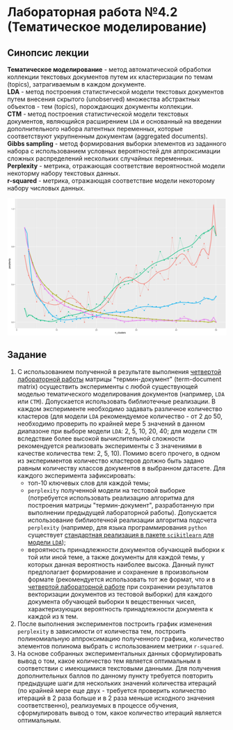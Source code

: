 # Лабораторная работа №4.2 (Тематическое моделирование)

## Синопсис лекции

**Тематическое моделирование** - метод автоматической обработки коллекции текстовых документов путем их кластеризации по темам (topics), затрагиваемым в каждом документе.  
**LDA** - метод построения статистической модели текстовых документов путем внесения скрытого (unobserved) множества абстрактных объектов - тем (topics), порождающих документы коллекции.  
**CTM** - метод построения статистической модели текстовых документов, являющийся расширением `LDA` и основанный на введении дополнительного набора латентных переменных, которые соответствуют укрупненным документам (aggregated documents).  
**Gibbs sampling** - метод формирования выборки элементов из заданного набора с использованием условных вероятностей для аппроксимации сложных распределений нескольких случайных переменных.  
**Perplexity** - метрика, отражающая соответствие вероятностной модели некоторму набору текстовых данных.  
**r-squared** - метрика, отражающая соответствие модели некоторому набору числовых данных.  

![topic modeling visualization](topic-modeling.jpg)

## Задание

1. С использованием полученной в результате выполнения [четвертой лабораторной работы](/tasks/task-03) матрицы "термин-документ" (term-document matrix) осуществить эксперименты с любой существующей моделью тематического моделирования документов (например, `LDA` или `CTM`). Допускается использовать библиотечные реализации. В каждом эксперименте необходимо задавать различное количество кластеров (для модели `LDA` рекомендуемое количество - от 2 до 50, необходимо проверить по крайней мере 5 значений в данном диапазоне при выборе модели `LDA`: 2, 5, 10, 20, 40; для модели `CTM` вследствие более высокой вычислительной сложности рекомендуется реализовать эксперименты с 3 значениями в качестве количества тем: 2, 5, 10). Помимо всего прочего, в одном из экспериментов количество кластеров должно быть задано равным количеству классов документов в выбранном датасете. Для каждого эксперимента зафиксировать:
    * топ-10 ключевых слов для каждой темы;
    * `perplexity` полученной модели на тестовой выборке (потребуется использовать реализацию алгоритма для построения матрицы "термин-документ", разработанную при выполнении предыдущей лабораторной работы). Допускается использование библиотечной реализации алгоритма подсчета `perplexity` (например, для языка программирования `python` существует [стандартная реализация в пакете `scikitlearn` для модели `LDA`](https://scikit-learn.org/stable/modules/generated/sklearn.decomposition.LatentDirichletAllocation.html#sklearn.decomposition.LatentDirichletAllocation.perplexity));
    * вероятность принадлежности документов обучающей выборки к той или иной теме, а также документы для каждой темы, у которых данная вероятность наиболее высока. Данный пункт предполагает формирование и сохранение в произвольном формате (рекомендуется использовать тот же формат, что и в [четвертой лабораторной работе](/tasks/task-03) при сохранении результатов векторизации документов из тестовой выборки) для каждого документа обучающей выборки `N` вещественных чисел, характеризующих вероятность принадлежности документа к каждой из `N` тем.
1. После выполнения экспериментов построить график изменения `perplexity` в зависимости от количества тем, построить полиномиальную аппроксимацию полученного графика, количество элементов полинома выбрать с использованием метрики `r-squared`.
1. На основе собранных экспериментальных данных сформулировать вывод о том, какое количество тем является оптимальным в соответствии с имеющимися текстовыми данными. Для получения дополнительных баллов по данному пункту требуется повторить предыдущие шаги для нескольких значений количества итераций (по крайней мере еще двух - требуется проверить количество итераций в 2 раза больше и в 2 раза меньше исходного значения соответственно), реализуемых в процессе обучения, сформулировать вывод о том, какое количество итераций является оптимальным.
